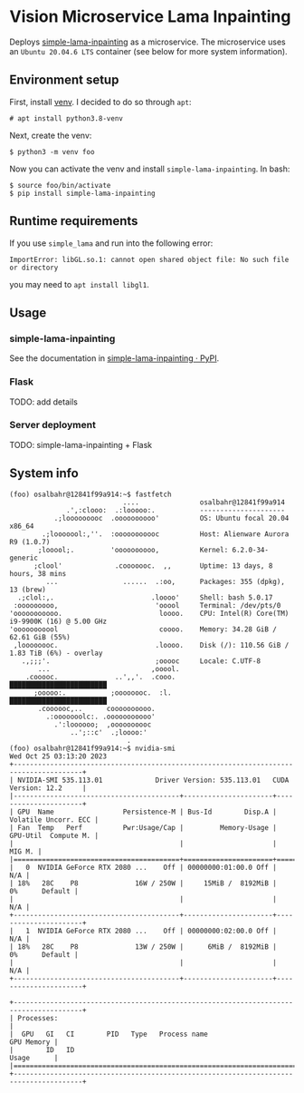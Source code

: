 # Vision Microservice Lama Inpainting
Deploys [simple-lama-inpainting](https://github.com/enesmsahin/simple-lama-inpainting) as a microservice. The microservice uses an `Ubuntu 20.04.6 LTS` container (see below for more system information).

## Environment setup

First, install [venv](https://docs.python.org/3/library/venv.html). I decided to do so through `apt`:
```console
# apt install python3.8-venv
```
Next, create the venv:
```console
$ python3 -m venv foo
```

Now you can activate the venv and install `simple-lama-inpainting`. In bash:
```console
$ source foo/bin/activate
$ pip install simple-lama-inpainting
```

## Runtime requirements

If you use `simple_lama` and run into the following error:
```console
ImportError: libGL.so.1: cannot open shared object file: No such file or directory
```

you may need to `apt install libgl1`.

## Usage

### simple-lama-inpainting

See the documentation in [simple-lama-inpainting · PyPI](https://pypi.org/project/simple-lama-inpainting/).

### Flask

TODO: add details

### Server deployment

TODO: simple-lama-inpainting + Flask

## System info
```console
(foo) osalbahr@12841f99a914:~$ fastfetch
                            ....               osalbahr@12841f99a914
              .',:clooo:  .:looooo:.           ---------------------
           .;looooooooc  .oooooooooo'          OS: Ubuntu focal 20.04 x86_64
        .;looooool:,''.  :ooooooooooc          Host: Alienware Aurora R9 (1.0.7)
       ;looool;.         'oooooooooo,          Kernel: 6.2.0-34-generic
      ;clool'             .cooooooc.  ,,       Uptime: 13 days, 8 hours, 38 mins
         ...                ......  .:oo,      Packages: 355 (dpkg), 13 (brew)
  .;clol:,.                        .loooo'     Shell: bash 5.0.17
 :ooooooooo,                        'ooool     Terminal: /dev/pts/0
'ooooooooooo.                        loooo.    CPU: Intel(R) Core(TM) i9-9900K (16) @ 5.00 GHz
'ooooooooool                         coooo.    Memory: 34.28 GiB / 62.61 GiB (55%)
 ,loooooooc.                        .loooo.    Disk (/): 110.56 GiB / 1.83 TiB (6%) - overlay
   .,;;;'.                          ;ooooc     Locale: C.UTF-8
       ...                         ,ooool.    
    .cooooc.              ..',,'.  .cooo.      ████████████████████████
      ;ooooo:.           ;oooooooc.  :l.       ████████████████████████
       .coooooc,..      coooooooooo.    
         .:ooooooolc:. .ooooooooooo'    
           .':loooooo;  ,oooooooooc    
               ..';::c'  .;loooo:'    
                             .
(foo) osalbahr@12841f99a914:~$ nvidia-smi 
Wed Oct 25 03:13:20 2023       
+---------------------------------------------------------------------------------------+
| NVIDIA-SMI 535.113.01             Driver Version: 535.113.01   CUDA Version: 12.2     |
|-----------------------------------------+----------------------+----------------------+
| GPU  Name                 Persistence-M | Bus-Id        Disp.A | Volatile Uncorr. ECC |
| Fan  Temp   Perf          Pwr:Usage/Cap |         Memory-Usage | GPU-Util  Compute M. |
|                                         |                      |               MIG M. |
|=========================================+======================+======================|
|   0  NVIDIA GeForce RTX 2080 ...    Off | 00000000:01:00.0 Off |                  N/A |
| 18%   28C    P8              16W / 250W |     15MiB /  8192MiB |      0%      Default |
|                                         |                      |                  N/A |
+-----------------------------------------+----------------------+----------------------+
|   1  NVIDIA GeForce RTX 2080 ...    Off | 00000000:02:00.0 Off |                  N/A |
| 18%   28C    P8              13W / 250W |      6MiB /  8192MiB |      0%      Default |
|                                         |                      |                  N/A |
+-----------------------------------------+----------------------+----------------------+
                                                                                         
+---------------------------------------------------------------------------------------+
| Processes:                                                                            |
|  GPU   GI   CI        PID   Type   Process name                            GPU Memory |
|        ID   ID                                                             Usage      |
|=======================================================================================|
+---------------------------------------------------------------------------------------+
```
